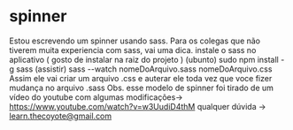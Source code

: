 # spinner
Estou escrevendo um spinner usando sass. 
Para os colegas que não tiverem muita experiencia com sass, vai uma dica.
instale o sass no aplicativo ( gosto de instalar na raiz do projeto )
(ubunto) sudo npm install -g sass
(assistir) sass --watch nomeDoArquivo.sass nomeDoArquivo.css
  Assim ele vai criar um arquivo .css e auterar ele toda vez que voce fizer mudança no arquivo .sass
Obs. esse modelo de spinner foi tirado de um vídeo do youtube com algumas modificações-> https://www.youtube.com/watch?v=w3UudiD4thM
qualquer dúvida -> learn.thecoyote@gmail.com
